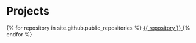 
# Projects


{% for repository in site.github.public_repositories %}
  <a href='{{ repository.html_url }}'>
    {{ repository }}
  </a>
{% endfor %}
